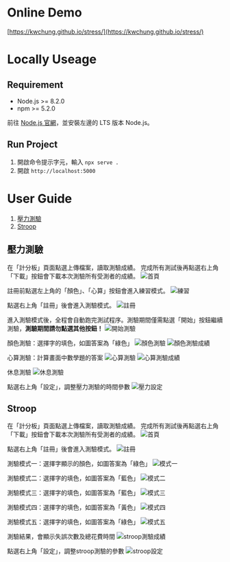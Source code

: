 # Online Demo

[https://kwchung.github.io/stress/](https://kwchung.github.io/stress/)

# Locally Useage

## Requirement

- Node.js >= 8.2.0
- npm >= 5.2.0

前往 [Node.js 官網](https://nodejs.org)，並安裝左邊的 LTS 版本 Node.js。

## Run Project

1. 開啟命令提示字元，輸入 `npx serve .`
2. 開啟 `http://localhost:5000`

# User Guide

1. [壓力測驗](##壓力測驗)
2. [Stroop](##Stroop)

## 壓力測驗

在「計分板」頁面點選上傳檔案，讀取測驗成績。
完成所有測試後再點選右上角「下載」按鈕會下載本次測驗所有受測者的成績。
![首頁](assets/stress_index.png)

註冊前點選左上角的「顏色」、「心算」按鈕會進入練習模式。
![練習](assets/stress_practice.png)

點選右上角「註冊」後會進入測驗模式。
![註冊](assets/stress_register.png)

進入測驗模式後，全程會自動跑完測試程序。測驗期間僅需點選「開始」按鈕繼續測驗，**測驗期間請勿點選其他按鈕！**
![開始測驗](assets/stress_start_test.png)

顏色測驗：選擇字的填色，如圖答案為「綠色」
![顏色測驗](assets/stress_color-2.png)
![顏色測驗成績](assets/stress_color-3.png)

心算測驗：計算畫面中數學題的答案
![心算測驗](assets/stress_calc-2.png)
![心算測驗成績](assets/stress_calc-3.png)

休息測驗
![休息測驗](assets/stress_rest.png)

點選右上角「設定」，調整壓力測驗的時間參數
![壓力設定](assets/stress_setting.png)


## Stroop

在「計分板」頁面點選上傳檔案，讀取測驗成績。
完成所有測試後再點選右上角「下載」按鈕會下載本次測驗所有受測者的成績。
![首頁](assets/stroop_index.png)

點選右上角「註冊」後會進入測驗模式。
![註冊](assets/stroop_register.png)

測驗模式一：選擇字顯示的顏色，如圖答案為「綠色」
![模式一](assets/stroop_mode1.png)

測驗模式二：選擇字的填色，如圖答案為「藍色」
![模式二](assets/stroop_mode2.png)

測驗模式三：選擇字的填色，如圖答案為「藍色」
![模式三](assets/stroop_mode3.png)

測驗模式四：選擇字的填色，如圖答案為「黃色」
![模式四](assets/stroop_mode4.png)

測驗模式五：選擇字的填色，如圖答案為「綠色」
![模式五](assets/stroop_mode5.png)

測驗結果，會顯示失誤次數及總花費時間
![stroop測驗成績](assets/stroop_finish.png)

點選右上角「設定」，調整stroop測驗的參數
![stroop設定](assets/stroop_setting.png)
